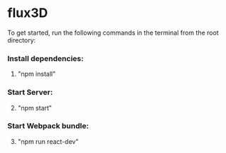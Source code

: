 # flux3D

To get started, run the following commands in the terminal from the root directory:

### Install dependencies:
1. "npm install"

### Start Server: 
2. "npm start"

### Start Webpack bundle:
3. "npm run react-dev"

